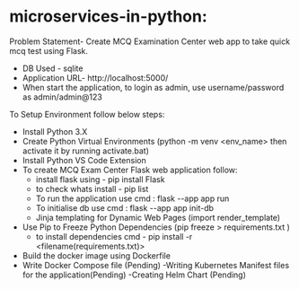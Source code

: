 # microservices-in-python:

Problem Statement- Create MCQ Examination Center web app to take quick mcq test using Flask. 
- DB Used - sqlite
- Application URL- http://localhost:5000/
- When start the application, to login as admin, use username/password as admin/admin@123

To Setup Environment follow below steps:

- Install Python 3.X
- Create Python Virtual Environments (python -m venv <env_name>  then activate it by running activate.bat)
- Install Python VS Code Extension
- To create MCQ Exam Center Flask web application follow:
    - install flask using - pip install Flask
    - to check whats install - pip list
    - To run the application use cmd : flask --app app run
    - To initialise db use cmd : flask --app app init-db
    - Jinja templating for Dynamic Web Pages (import render_template)
- Use Pip to Freeze Python Dependencies (pip freeze  > requirements.txt )
    - to install dependencies cmd - pip install -r <filename(requirements.txt)>
- Build the docker image using Dockerfile
- Write Docker Compose file (Pending)
-Writing Kubernetes Manifest files for the application(Pending)
-Creating Helm Chart (Pending)
